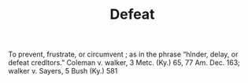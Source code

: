 ---
title: Defeat
letter: D
permalink: "/definitions/bld-defeat.html"
body: To prevent, frustrate, or circumvent ; as in the phrase “hlnder, delay, or defeat
  credltors.” Coleman v. walker, 3 Metc. (Ky.) 65, 77 Am. Dec. 163; walker v. Sayers,
  5 Bush (Ky.) 581
published_at: '2018-07-07'
source: Black's Law Dictionary 2nd Ed (1910)
layout: post
---